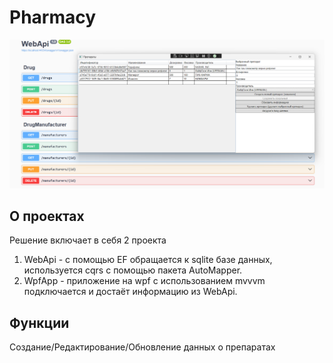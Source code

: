 # Pharmacy
![alt text](image.png)

## О проектах
Решение включает в себя 2 проекта
1) WebApi - с помощью EF обращается к sqlite базе данных, используется cqrs с помощью пакета AutoMapper.
2) WpfApp - приложение на wpf с использованием mvvvm подключается и достаёт информацию из WebApi.

## Функции
Создание/Редактирование/Обновление данных о препаратах